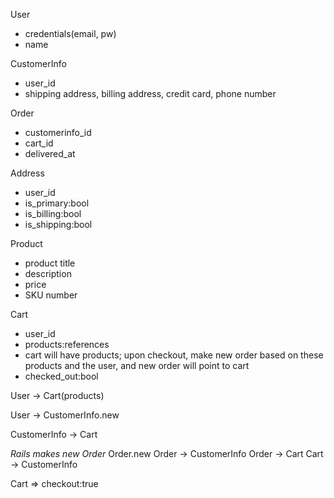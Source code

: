 User
- credentials(email, pw)
- name

CustomerInfo
- user_id
- shipping address, billing address, credit card, phone number

Order
- customerinfo_id
- cart_id
- delivered_at

Address
- user_id
- is_primary:bool
- is_billing:bool
- is_shipping:bool

Product
- product title
- description
- price
- SKU number

Cart
- user_id
- products:references
- cart will have products; upon checkout, make new order based on
  these products and the user, and new order will point to cart
- checked_out:bool

User -> Cart(products)

User -> CustomerInfo.new

CustomerInfo -> Cart

*Rails makes new Order*
Order.new
Order -> CustomerInfo
Order -> Cart
Cart -> CustomerInfo

Cart => checkout:true
